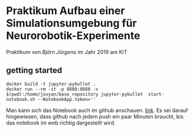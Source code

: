 
# Praktikum Aufbau einer Simulationsumgebung für Neurorobotik-Experimente

Praktikum von _Björn Jürgens_ im Jahr 2019 am KIT

## getting started

``` 
docker build -t jupyter-pybullet . 
docker run --rm -it -p 8888:8888 -v $(pwd):/home/jovyan/base_repository jupyter-pybullet  start-notebook.sh --NotebookApp.token=''
```

Man kann sich das Notebook auch im github anschauen. [link](https://github.com/spikingevolution/praktikum_neurorobotic_SS19/blob/master/neuro_robotic.ipynb). 
Es sei darauf hingewiesen, dass github nach jedem push ein paar Minuten braucht, bis das notebook im web richtig dargestellt wird.

